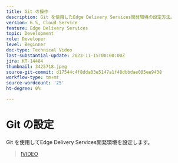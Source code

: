 ```yaml
---
title: Git の操作
description: Git を使用したEdge Delivery Services開発環境の設定方法。
version: 6.5, Cloud Service
feature: Edge Delivery Services
topic: Development
role: Developer
level: Beginner
doc-type: Technical Video
last-substantial-update: 2023-11-15T00:00:00Z
jira: KT-14484
thumbnail: 3425718.jpeg
source-git-commit: d17544c4f8dda03e5147a1f48dbbdae005ee9438
workflow-type: tm+mt
source-wordcount: '25'
ht-degree: 0%

---
```



# Git の設定

Git を使用してEdge Delivery Services開発環境を設定します。

>[!VIDEO](https://video.tv.adobe.com/v/3425718/?learn=on)
